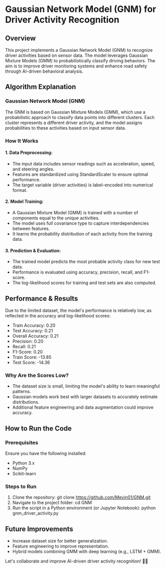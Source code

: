 # Gaussian Network Model (GNM) for Driver Activity Recognition
## Overview
This project implements a Gaussian Network Model (GNM) to recognize driver activities based on sensor data. The model leverages Gaussian Mixture Models (GMM) to probabilistically classify driving behaviors. The aim is to improve driver monitoring systems and enhance road safety through AI-driven behavioral analysis.

## Algorithm Explanation
### Gaussian Network Model (GNM)
The GNM is based on Gaussian Mixture Models (GMM), which use a probabilistic approach to classify data points into different clusters. Each cluster represents a different driver activity, and the model assigns probabilities to these activities based on input sensor data.

### How It Works
#### 1. Data Preprocessing:

+ The input data includes sensor readings such as acceleration, speed, and steering angles.
+ Features are standardized using StandardScaler to ensure optimal performance.
+ The target variable (driver activities) is label-encoded into numerical format.
#### 2. Model Training:

+ A Gaussian Mixture Model (GMM) is trained with a number of components equal to the unique activities.
+ The model uses full covariance type to capture interdependencies between features.
+ It learns the probability distribution of each activity from the training data.
#### 3. Prediction & Evaluation:

+ The trained model predicts the most probable activity class for new test data.
+ Performance is evaluated using accuracy, precision, recall, and F1-score.
+ The log-likelihood scores for training and test sets are also computed.
## Performance & Results
Due to the limited dataset, the model's performance is relatively low, as reflected in the accuracy and log-likelihood scores:

+ Train Accuracy: 0.20
+ Test Accuracy: 0.21
+ Overall Accuracy: 0.21
+ Precision: 0.20
+ Recall: 0.21
+ F1-Score: 0.20
+ Train Score: -13.85
+ Test Score: -14.36

### Why Are the Scores Low?
+ The dataset size is small, limiting the model's ability to learn meaningful patterns.
+ Gaussian models work best with larger datasets to accurately estimate distributions.
+ Additional feature engineering and data augmentation could improve accuracy.

## How to Run the Code
### Prerequisites
Ensure you have the following installed:

+ Python 3.x
+ NumPy
+ Scikit-learn

### Steps to Run
1. Clone the repository:
git clone https://github.com/Mevin01/GNM.git
2. Navigate to the project folder:
cd GNM
3. Run the script in a Python environment (or Jupyter Notebook):
python gnm_driver_activity.py
## Future Improvements
+ Increase dataset size for better generalization.
+ Feature engineering to improve representation.
+ Hybrid models combining GMM with deep learning (e.g., LSTM + GMM).

Let's collaborate and improve AI-driven driver activity recognition! 🚗💡
